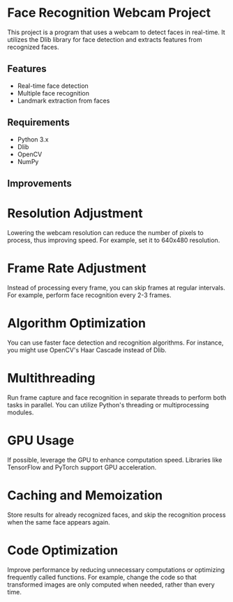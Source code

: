 # Face Recognition Webcam Project

This project is a program that uses a webcam to detect faces in real-time. It utilizes the Dlib library for face detection and extracts features from recognized faces.

## Features

- Real-time face detection
- Multiple face recognition
- Landmark extraction from faces

## Requirements

- Python 3.x
- Dlib
- OpenCV
- NumPy

## Improvements
  # Resolution Adjustment
  Lowering the webcam resolution can reduce the number of pixels to process, thus improving speed. For example, set it to 640x480 resolution.

  # Frame Rate Adjustment
  Instead of processing every frame, you can skip frames at regular intervals. For example, perform face recognition every 2-3 frames.

  # Algorithm Optimization
  You can use faster face detection and recognition algorithms. For instance, you might use OpenCV's Haar Cascade instead of Dlib.

  # Multithreading
  Run frame capture and face recognition in separate threads to perform both tasks in parallel. You can utilize Python's threading or multiprocessing modules.

  # GPU Usage
  If possible, leverage the GPU to enhance computation speed. Libraries like TensorFlow and PyTorch support GPU acceleration.

  # Caching and Memoization
  Store results for already recognized faces, and skip the recognition process when the same face appears again.

  # Code Optimization
  Improve performance by reducing unnecessary computations or optimizing frequently called functions. For example, change the code so that transformed images are only computed when needed, rather than every time.
